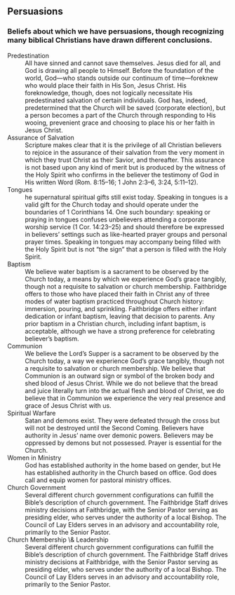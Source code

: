 ---
---
## Persuasions
### Beliefs about which we have persuasions, though recognizing many biblical Christians have drawn different conclusions.

<dl>

<dt>Predestination</dt>
<dd>All have sinned and cannot save themselves. Jesus died for all, and God is drawing all people to Himself. Before the foundation of the world, God—who stands outside our continuum of time—foreknew who would place their faith in His Son, Jesus Christ. His foreknowledge, though, does not logically necessitate His predestinated salvation of certain individuals. God has, indeed, predetermined that the Church will be saved (corporate election), but a person becomes a part of the Church through responding to His wooing, prevenient grace and choosing to place his or her faith in Jesus Christ.</dd>

<dt>Assurance of Salvation</dt>
<dd>Scripture makes clear that it is the privilege of all Christian believers to rejoice in the assurance of their salvation from the very moment in which they trust Christ as their Savior, and thereafter. This assurance is not based upon any kind of merit but is produced by the witness of the Holy Spirit who confirms in the believer the testimony of God in His written Word (Rom. 8:15–16; 1 John 2:3–6, 3:24, 5:11–12).</dd>

<dt>Tongues</dt>
<dd>he supernatural spiritual gifts still exist today. Speaking in tongues is a valid gift for the Church today and should operate under the boundaries of 1 Corinthians 14. One such boundary: speaking or praying in tongues confuses unbelievers attending a corporate worship service (1 Cor. 14:23–25) and should therefore be expressed in believers’ settings such as like-hearted prayer groups and personal prayer times. Speaking in tongues may accompany being filled with the Holy Spirit but is not “the sign” that a person is filled with the Holy Spirit.</dd>

<dt>Baptism</dt>
<dd>We believe water baptism is a sacrament to be observed by the Church today, a means by which we experience God’s grace tangibly, though not a requisite to salvation or church membership. Faithbridge offers to those who have placed their faith in Christ any of three modes of water baptism practiced throughout Church history: immersion, pouring, and sprinkling. Faithbridge offers either infant dedication or infant baptism, leaving that decision to parents. Any prior baptism in a Christian church, including infant baptism, is acceptable, although we have a strong preference for celebrating believer’s baptism.</dd>

<dt>Communion</dt>
<dd>We believe the Lord’s Supper is a sacrament to be observed by the Church today, a way we experience God’s grace tangibly, though not a requisite to salvation or church membership. We believe that Communion is an outward sign or symbol of the broken body and shed blood of Jesus Christ. While we do not believe that the bread and juice literally turn into the actual flesh and blood of Christ, we do believe that in Communion we experience the very real presence and grace of Jesus Christ with us.</dd>

<dt>Spiritual Warfare</dt>
<dd>Satan and demons exist. They were defeated through the cross but will not be destroyed until the Second Coming. Believers have authority in Jesus’ name over demonic powers. Believers may be oppressed by demons but not possessed. Prayer is essential for the Church.</dd>

<dt>Women in Ministry</dt>
<dd>God has established authority in the home based on gender, but He has established authority in the Church based on office. God does call and equip women for pastoral ministry offices.</dd>

<dt>Church Government</dt>
<dd>Several different church government configurations can fulfill the Bible’s description of church government. The Faithbridge Staff drives ministry decisions at Faithbridge, with the Senior Pastor serving as presiding elder, who serves under the authority of a local Bishop. The Council of Lay Elders serves in an advisory and accountability role, primarily to the Senior Pastor.</dd>

<dt>Church Membership \& Leadership</dt>
<dd>Several different church government configurations can fulfill the Bible’s description of church government. The Faithbridge Staff drives ministry decisions at Faithbridge, with the Senior Pastor serving as presiding elder, who serves under the authority of a local Bishop. The Council of Lay Elders serves in an advisory and accountability role, primarily to the Senior Pastor.</dd>
